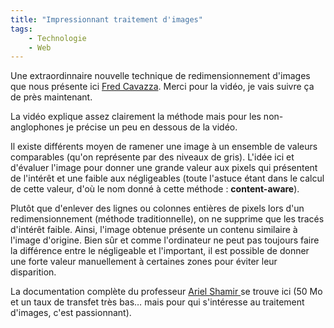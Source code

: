 ```yaml
---
title: "Impressionnant traitement d'images"
tags:
    - Technologie
    - Web
---
```


Une extraordinnaire nouvelle technique de redimensionnement d'images que nous
présente ici
[Fred Cavazza](http://www.fredcavazza.net/2007/08/27/des-algorithmes-de-retouche-dimage-toujours-plus-performants/).
Merci pour la vidéo, je vais suivre ça de près maintenant.

La vidéo explique assez clairement la méthode mais pour les non-anglophones je
précise un peu en dessous de la vidéo.

Il existe différents moyen de ramener une image à un ensemble de valeurs
comparables (qu'on représente par des niveaux de gris). L'idée ici et d'évaluer
l'image pour donner une grande valeur aux pixels qui présentent de l'intérêt et
une faible aux négligeables (toute l'astuce étant dans le calcul de cette
valeur, d'où le nom donné à cette méthode : **content-aware**).

Plutôt que d'enlever des lignes ou colonnes entières de pixels lors d'un
redimensionnement (méthode traditionnelle), on ne supprime que les tracés
d'intérêt faible. Ainsi, l'image obtenue présente un contenu similaire à l'image
d'origine. Bien sûr et comme l'ordinateur ne peut pas toujours faire la
différence entre le négligeable et l'important, il est possible de donner une
forte valeur manuellement à certaines zones pour éviter leur disparition.

La documentation complète du professeur
[Ariel Shamir ](http://www.faculty.idc.ac.il/arik/)se trouve ici (50 Mo et un
taux de transfet très bas… mais pour qui s'intéresse au traitement d'images,
c'est passionnant).
